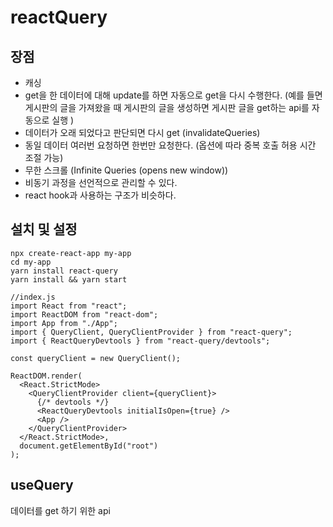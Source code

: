 # reactQuery

## 장점
- 캐싱
- get을 한 데이터에 대해 update를 하면 자동으로 get을 다시 수행한다. (예를 들면 게시판의 글을 가져왔을 때 게시판의 글을 생성하면 게시판 글을 get하는 api를 자동으로 실행 )
- 데이터가 오래 되었다고 판단되면 다시 get (invalidateQueries)
- 동일 데이터 여러번 요청하면 한번만 요청한다. (옵션에 따라 중복 호출 허용 시간 조절 가능)
- 무한 스크롤 (Infinite Queries (opens new window))
- 비동기 과정을 선언적으로 관리할 수 있다.
- react hook과 사용하는 구조가 비슷하다.


## 설치 및 설정
```
npx create-react-app my-app
cd my-app
yarn install react-query
yarn install && yarn start
```

```
//index.js
import React from "react";
import ReactDOM from "react-dom";
import App from "./App";
import { QueryClient, QueryClientProvider } from "react-query";
import { ReactQueryDevtools } from "react-query/devtools";

const queryClient = new QueryClient();

ReactDOM.render(
  <React.StrictMode>
    <QueryClientProvider client={queryClient}>
      {/* devtools */}
      <ReactQueryDevtools initialIsOpen={true} />
      <App />
    </QueryClientProvider>
  </React.StrictMode>,
  document.getElementById("root")
);
```

## useQuery
데이터를 get 하기 위한 api


